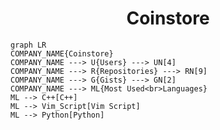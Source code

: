 <h1 align="center">Coinstore</h1>

```mermaid
graph LR
COMPANY_NAME{Coinstore}
COMPANY_NAME ---> U{Users} ---> UN[4]
COMPANY_NAME ---> R{Repositories} ---> RN[9]
COMPANY_NAME ---> G{Gists} ---> GN[2]
COMPANY_NAME ---> ML{Most Used<br>Languages}
ML --> C++[C++]
ML --> Vim_Script[Vim Script]
ML --> Python[Python]
```
